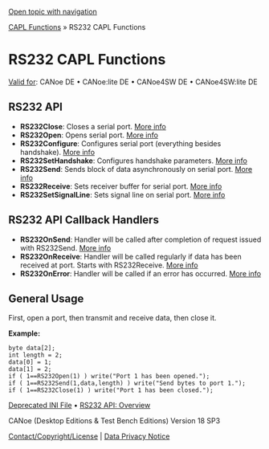 [Open topic with navigation](../../../../CANoeDEFamily.htm#Topics/CAPLFunctions/RS232/CAPLfunctionsRS232Overview.md)

[CAPL Functions](../CAPLfunctions.md) » RS232 CAPL Functions

# RS232 CAPL Functions

[Valid for](../../Shared/FeatureAvailability.md):  CANoe DE • CANoe:lite DE • CANoe4SW DE • CANoe4SW:lite DE

## RS232 API

- **RS232Close**: Closes a serial port. [More info](Functions/CAPLfunctionRS232Close.md)
- **RS232Open**: Opens serial port. [More info](Functions/CAPLfunctionRS232Open.md)
- **RS232Configure**: Configures serial port (everything besides handshake). [More info](Functions/CAPLfunctionRS232Configure.md)
- **RS232SetHandshake**: Configures handshake parameters. [More info](Functions/CAPLfunctionRS232SetHandshake.md)
- **RS232Send**: Sends block of data asynchronously on serial port. [More info](Functions/CAPLfunctionRS232Send.md)
- **RS232Receive**: Sets receiver buffer for serial port. [More info](Functions/CAPLfunctionRS232Receive.md)
- **RS232SetSignalLine**: Sets signal line on serial port. [More info](Functions/CAPLfunctionRS232SetSignalLine.md)

## RS232 API Callback Handlers

- **RS232OnSend**: Handler will be called after completion of request issued with RS232Send. [More info](Functions/CAPLfunctionRS232OnSend.md)
- **RS232OnReceive**: Handler will be called regularly if data has been received at port. Starts with RS232Receive. [More info](Functions/CAPLfunctionRS232OnReceive.md)
- **RS232OnError**: Handler will be called if an error has occurred. [More info](Functions/CAPLfunctionRS232OnError.md)

## General Usage

First, open a port, then transmit and receive data, then close it.

**Example:**

```plaintext
byte data[2];
int length = 2;
data[0] = 1;
data[1] = 2;
if ( 1==RS232Open(1) ) write("Port 1 has been opened.");
if ( 1==RS232Send(1,data,length) ) write("Send bytes to port 1.");
if ( 1==RS232Close(1) ) write("Port 1 has been closed.");
```

[Deprecated INI File](CAPLfunctionsRS232DeprecatedIniFiles.md) • [RS232 API: Overview](../../CANoeCANalyzer/Interfaces/RS232/RS232.md)

CANoe (Desktop Editions & Test Bench Editions) Version 18 SP3

[Contact/Copyright/License](../../Shared/ContactCopyrightLicense.md) | [Data Privacy Notice](https://www.vector.com/int/en/company/get-info/privacy-policy/)
